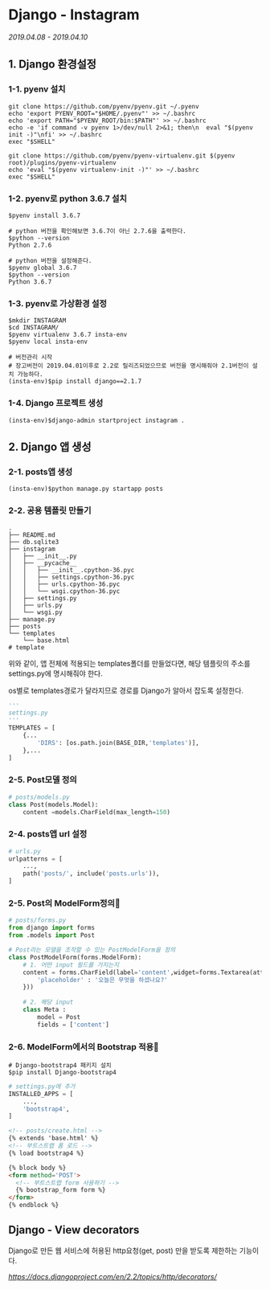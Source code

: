 # Django - Instagram

*2019.04.08 - 2019.04.10*

## 1. Django 환경설정

### 1-1. pyenv  설치

```shell
git clone https://github.com/pyenv/pyenv.git ~/.pyenv
echo 'export PYENV_ROOT="$HOME/.pyenv"' >> ~/.bashrc
echo 'export PATH="$PYENV_ROOT/bin:$PATH"' >> ~/.bashrc
echo -e 'if command -v pyenv 1>/dev/null 2>&1; then\n  eval "$(pyenv init -)"\nfi' >> ~/.bashrc
exec "$SHELL"

git clone https://github.com/pyenv/pyenv-virtualenv.git $(pyenv root)/plugins/pyenv-virtualenv
echo 'eval "$(pyenv virtualenv-init -)"' >> ~/.bashrc
exec "$SHELL"
```



### 1-2. pyenv로 python 3.6.7 설치

```shell
$pyenv install 3.6.7

# python 버전을 확인해보면 3.6.7이 아닌 2.7.6을 출력한다.
$python --version
Python 2.7.6

# python 버전을 설정해준다.
$pyenv global 3.6.7
$python --version
Python 3.6.7
```



### 1-3. pyenv로 가상환경 설정

```shell
$mkdir INSTAGRAM
$cd INSTAGRAM/
$pyenv virtualenv 3.6.7 insta-env
$pyenv local insta-env

# 버전관리 시작
# 장고버전이 2019.04.01이후로 2.2로 릴리즈되었으므로 버전을 명시해줘야 2.1버전이 설치 가능하다.
(insta-env)$pip install django==2.1.7 
```



### 1-4. Django 프로젝트 생성

```shell
(insta-env)$django-admin startproject instagram .
```



## 2. Django 앱 생성

### 2-1. posts앱 생성

```shell
(insta-env)$python manage.py startapp posts
```



### 2-2. 공용 템플릿 만들기

```shell
.
├── README.md
├── db.sqlite3
├── instagram
│   ├── __init__.py
│   ├── __pycache__
│   │   ├── __init__.cpython-36.pyc
│   │   ├── settings.cpython-36.pyc
│   │   ├── urls.cpython-36.pyc
│   │   └── wsgi.cpython-36.pyc
│   ├── settings.py
│   ├── urls.py
│   └── wsgi.py
├── manage.py
├── posts
└── templates
    └── base.html
# template
```

위와 같이, 앱 전체에 적용되는 templates폴더를 만들었다면, 해당 템플릿의 주소를 settings.py에 명시해줘야 한다.

os별로 templates경로가 달라지므로 경로를 Django가 알아서 잡도록 설정한다.

```python
'''
settings.py
'''
TEMPLATES = [
    {...
        'DIRS': [os.path.join(BASE_DIR,'templates')],
    },...
]
```



### 2-5. Post모델 정의

```python
# posts/models.py
class Post(models.Model):
    content =models.CharField(max_length=150)
```



### 2-4. posts앱 url 설정

```python
# urls.py
urlpatterns = [
    ...,
    path('posts/', include('posts.urls')),
]
```



### 2-5. Post의 ModelForm정의🤟

```python
# posts/forms.py
from django import forms
from .models import Post

# Post라는 모델을 조작할 수 있는 PostModelForm을 정의
class PostModelForm(forms.ModelForm):
    # 1. 어떤 input 필드를 가지는지
    content = forms.CharField(label='content',widget=forms.Textarea(attrs={
        'placeholder' : '오늘은 무엇을 하셨나요?'
    }))
    
    # 2. 해당 input
    class Meta :
        model = Post
        fields = ['content']
```



### 2-6. ModelForm에서의 Bootstrap 적용🤟

```shell
# Django-bootstrap4 패키지 설치
$pip install Django-bootstrap4
```

```python
# settings.py에 추가
INSTALLED_APPS = [
    ...,
    'bootstrap4',
]
```

```html
<!-- posts/create.html -->
{% extends 'base.html' %}
<!-- 부트스트랩 폼 로드 -->
{% load bootstrap4 %}

{% block body %}
<form method='POST'>
  <!-- 부트스트랩 form 사용하기 -->
  {% bootstrap_form form %}
</form>
{% endblock %}
```



## Django - View decorators

Django로 만든 웹 서비스에 허용된 http요청(get, post) 만을 받도록 제한하는 기능이다.

*https://docs.djangoproject.com/en/2.2/topics/http/decorators/*